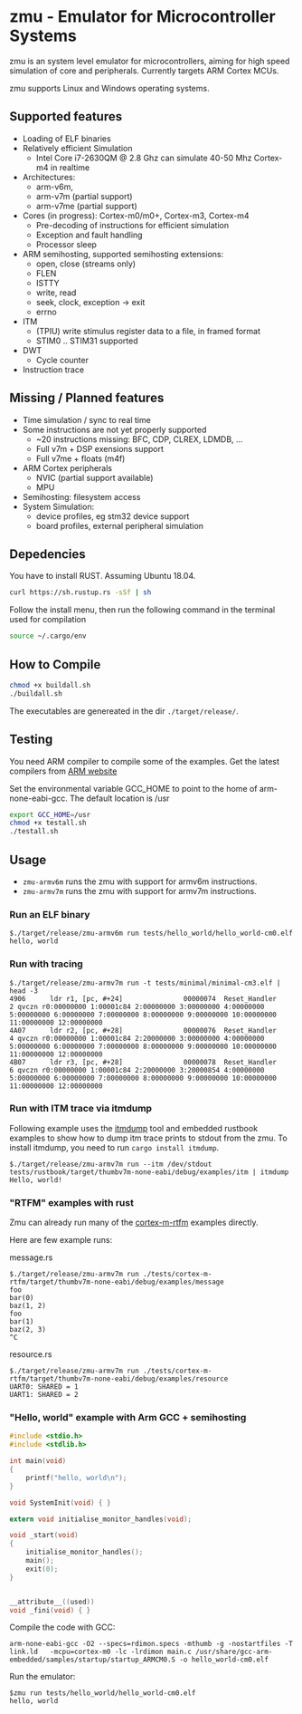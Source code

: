 # zmu - Emulator for Microcontroller Systems

zmu is an system level emulator for microcontrollers, aiming for high speed simulation of core and peripherals. Currently targets ARM Cortex MCUs.

zmu supports Linux and Windows operating systems.

## Supported features
- Loading of ELF binaries
- Relatively efficient Simulation
    - Intel Core i7-2630QM @ 2.8 Ghz can simulate 40-50 Mhz Cortex-m4 in realtime
- Architectures:
    - arm-v6m,
    - arm-v7m (partial support)
    - arm-v7me (partial support)
- Cores (in progress): Cortex-m0/m0+, Cortex-m3, Cortex-m4
    - Pre-decoding of instructions for efficient simulation
    - Exception and fault handling
    - Processor sleep
- ARM semihosting, supported semihosting extensions:
    - open, close (streams only)
    - FLEN
    - ISTTY
    - write, read
    - seek, clock, exception -> exit
    - errno
- ITM
    - (TPIU) write stimulus register data to a file, in framed format
    - STIM0 .. STIM31 supported
- DWT
    - Cycle counter
- Instruction trace

## Missing / Planned features
- Time simulation / sync to real time
- Some instructions are not yet properly supported
    - ~20 instructions missing: BFC, CDP, CLREX, LDMDB, ...
    - Full v7m + DSP exensions support
    - Full v7me + floats (m4f)
- ARM Cortex peripherals
    - NVIC (partial support available)
    - MPU
- Semihosting: filesystem access
- System Simulation:
    - device profiles, eg stm32 device support
    - board profiles, external peripheral simulation

## Depedencies

You have to install RUST. Assuming Ubuntu 18.04.

```sh
curl https://sh.rustup.rs -sSf | sh
```

Follow the install menu, then run the following command in the terminal used for compilation

```sh
source ~/.cargo/env
```

## How to Compile

```sh
chmod +x buildall.sh
./buildall.sh
```
The executables are genereated in the dir ```./target/release/```.

## Testing

You need ARM compiler to compile some of the examples. Get the latest compilers from [ARM website](https://developer.arm.com/tools-and-software/open-source-software/developer-tools/gnu-toolchain/gnu-rm/downloads)

Set the environmental variable GCC_HOME to point to the home of arm-none-eabi-gcc. The default location is /usr

```sh
export GCC_HOME=/usr
chmod +x testall.sh
./testall.sh
```

## Usage

- ```zmu-armv6m``` runs the zmu with support for armv6m instructions.
- ```zmu-armv7m``` runs the zmu with support for armv7m instructions.

### Run an ELF binary
```
$./target/release/zmu-armv6m run tests/hello_world/hello_world-cm0.elf
hello, world
```

### Run with tracing
```
$./target/release/zmu-armv7m run -t tests/minimal/minimal-cm3.elf | head -3
4906      ldr r1, [pc, #+24]               00000074  Reset_Handler         2 qvczn r0:00000000 1:00001c84 2:00000000 3:00000000 4:00000000 5:00000000 6:00000000 7:00000000 8:00000000 9:00000000 10:00000000 11:00000000 12:00000000
4A07      ldr r2, [pc, #+28]               00000076  Reset_Handler         4 qvczn r0:00000000 1:00001c84 2:20000000 3:00000000 4:00000000 5:00000000 6:00000000 7:00000000 8:00000000 9:00000000 10:00000000 11:00000000 12:00000000
4B07      ldr r3, [pc, #+28]               00000078  Reset_Handler         6 qvczn r0:00000000 1:00001c84 2:20000000 3:20000854 4:00000000 5:00000000 6:00000000 7:00000000 8:00000000 9:00000000 10:00000000 11:00000000 12:00000000
```

### Run with ITM trace via itmdump

Following example uses the [itmdump](https://docs.rs/itm/0.3.1/itm/) tool and embedded rustbook examples to show how to dump itm trace prints to stdout from the zmu. To install itmdump, you need to run ```cargo install itmdump```.

```
$./target/release/zmu-armv7m run --itm /dev/stdout tests/rustbook/target/thumbv7m-none-eabi/debug/examples/itm | itmdump
Hello, world!
```


### "RTFM" examples with rust
Zmu can already run many of the [cortex-m-rtfm](https://github.com/japaric/cortex-m-rtfm) examples directly.

Here are few example runs:

message.rs
```
$./target/release/zmu-armv7m run ./tests/cortex-m-rtfm/target/thumbv7m-none-eabi/debug/examples/message
foo
bar(0)
baz(1, 2)
foo
bar(1)
baz(2, 3)
^C
```

resource.rs
```
$./target/release/zmu-armv7m run ./tests/cortex-m-rtfm/target/thumbv7m-none-eabi/debug/examples/resource
UART0: SHARED = 1
UART1: SHARED = 2
```

### "Hello, world" example with Arm GCC + semihosting

```c
#include <stdio.h>
#include <stdlib.h>

int main(void)
{
    printf("hello, world\n");
}

void SystemInit(void) { }

extern void initialise_monitor_handles(void);

void _start(void)
{
    initialise_monitor_handles();
    main();
    exit(0);
}


__attribute__((used))
void _fini(void) { }
```

Compile the code with GCC:
```
arm-none-eabi-gcc -O2 --specs=rdimon.specs -mthumb -g -nostartfiles -T link.ld   -mcpu=cortex-m0 -lc -lrdimon main.c /usr/share/gcc-arm-embedded/samples/startup/startup_ARMCM0.S -o hello_world-cm0.elf
```

Run the emulator:
```
$zmu run tests/hello_world/hello_world-cm0.elf
hello, world
```
